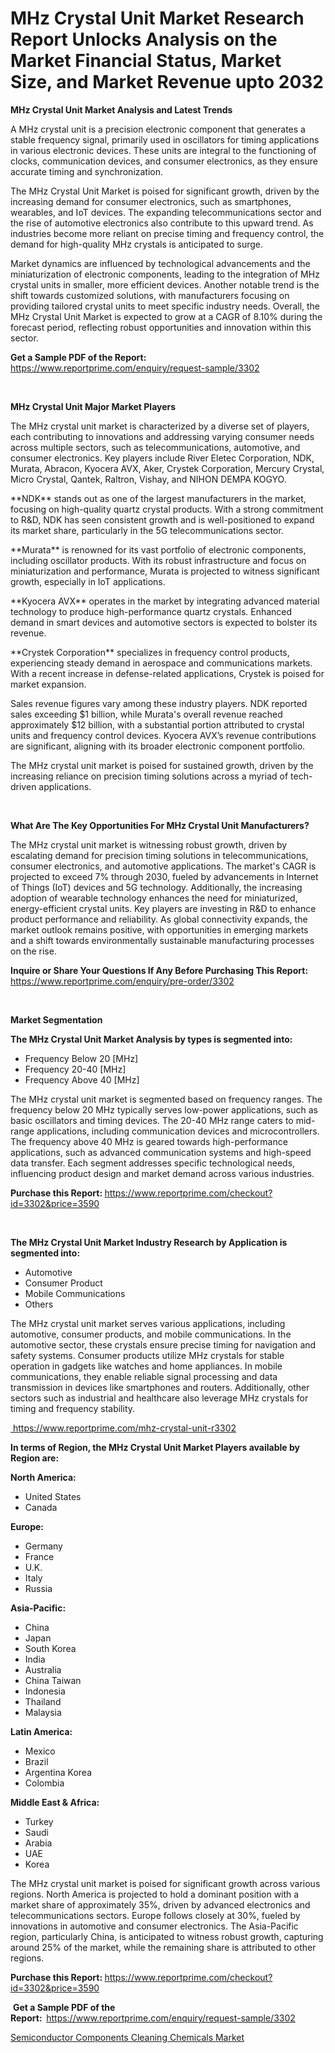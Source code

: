 <p><h1>MHz Crystal Unit Market Research Report Unlocks Analysis on the Market Financial Status, Market Size, and Market Revenue upto 2032</h1></p><p><strong>MHz Crystal Unit Market Analysis and Latest Trends</strong></p>
<p><p>A MHz crystal unit is a precision electronic component that generates a stable frequency signal, primarily used in oscillators for timing applications in various electronic devices. These units are integral to the functioning of clocks, communication devices, and consumer electronics, as they ensure accurate timing and synchronization.</p><p>The MHz Crystal Unit Market is poised for significant growth, driven by the increasing demand for consumer electronics, such as smartphones, wearables, and IoT devices. The expanding telecommunications sector and the rise of automotive electronics also contribute to this upward trend. As industries become more reliant on precise timing and frequency control, the demand for high-quality MHz crystals is anticipated to surge.</p><p>Market dynamics are influenced by technological advancements and the miniaturization of electronic components, leading to the integration of MHz crystal units in smaller, more efficient devices. Another notable trend is the shift towards customized solutions, with manufacturers focusing on providing tailored crystal units to meet specific industry needs. Overall, the MHz Crystal Unit Market is expected to grow at a CAGR of 8.10% during the forecast period, reflecting robust opportunities and innovation within this sector.</p></p>
<p><strong>Get a Sample PDF of the Report:&nbsp;</strong> <a href="https://www.reportprime.com/enquiry/request-sample/3302?utm_campaign=3555&utm_medium=2&utm_source=Github&utm_content=ia&utm_term=18032025&utm_id=mhz-crystal-unit">https://www.reportprime.com/enquiry/request-sample/3302</a></p>
<p>&nbsp;</p>
<p><strong>MHz Crystal Unit Major Market Players</strong></p>
<p><p>The MHz crystal unit market is characterized by a diverse set of players, each contributing to innovations and addressing varying consumer needs across multiple sectors, such as telecommunications, automotive, and consumer electronics. Key players include River Eletec Corporation, NDK, Murata, Abracon, Kyocera AVX, Aker, Crystek Corporation, Mercury Crystal, Micro Crystal, Qantek, Raltron, Vishay, and NIHON DEMPA KOGYO.</p><p>**NDK** stands out as one of the largest manufacturers in the market, focusing on high-quality quartz crystal products. With a strong commitment to R&D, NDK has seen consistent growth and is well-positioned to expand its market share, particularly in the 5G telecommunications sector. </p><p>**Murata** is renowned for its vast portfolio of electronic components, including oscillator products. With its robust infrastructure and focus on miniaturization and performance, Murata is projected to witness significant growth, especially in IoT applications.</p><p>**Kyocera AVX** operates in the market by integrating advanced material technology to produce high-performance quartz crystals. Enhanced demand in smart devices and automotive sectors is expected to bolster its revenue.</p><p>**Crystek Corporation** specializes in frequency control products, experiencing steady demand in aerospace and communications markets. With a recent increase in defense-related applications, Crystek is poised for market expansion.</p><p>Sales revenue figures vary among these industry players. NDK reported sales exceeding $1 billion, while Murata's overall revenue reached approximately $12 billion, with a substantial portion attributed to crystal units and frequency control devices. Kyocera AVX’s revenue contributions are significant, aligning with its broader electronic component portfolio.</p><p>The MHz crystal unit market is poised for sustained growth, driven by the increasing reliance on precision timing solutions across a myriad of tech-driven applications.</p></p>
<p>&nbsp;</p>
<p><strong>What Are The Key Opportunities For MHz Crystal Unit Manufacturers?</strong></p>
<p><p>The MHz crystal unit market is witnessing robust growth, driven by escalating demand for precision timing solutions in telecommunications, consumer electronics, and automotive applications. The market's CAGR is projected to exceed 7% through 2030, fueled by advancements in Internet of Things (IoT) devices and 5G technology. Additionally, the increasing adoption of wearable technology enhances the need for miniaturized, energy-efficient crystal units. Key players are investing in R&D to enhance product performance and reliability. As global connectivity expands, the market outlook remains positive, with opportunities in emerging markets and a shift towards environmentally sustainable manufacturing processes on the rise.</p></p>
<p><strong>Inquire or Share Your Questions If Any Before Purchasing This Report:</strong> <a href="https://www.reportprime.com/enquiry/pre-order/3302?utm_campaign=3555&utm_medium=2&utm_source=Github&utm_content=ia&utm_term=18032025&utm_id=mhz-crystal-unit">https://www.reportprime.com/enquiry/pre-order/3302</a></p>
<p>&nbsp;</p>
<p><strong>Market Segmentation</strong></p>
<p><strong>The MHz Crystal Unit Market Analysis by types is segmented into:</strong></p>
<p><ul><li>Frequency Below 20 [MHz]</li><li>Frequency 20-40 [MHz]</li><li>Frequency Above 40 [MHz]</li></ul></p>
<p><p>The MHz crystal unit market is segmented based on frequency ranges. The frequency below 20 MHz typically serves low-power applications, such as basic oscillators and timing devices. The 20-40 MHz range caters to mid-range applications, including communication devices and microcontrollers. The frequency above 40 MHz is geared towards high-performance applications, such as advanced communication systems and high-speed data transfer. Each segment addresses specific technological needs, influencing product design and market demand across various industries.</p></p>
<p><strong>Purchase this Report:&nbsp;</strong><a href="https://www.reportprime.com/checkout?id=3302&price=3590&utm_campaign=3555&utm_medium=2&utm_source=Github&utm_content=ia&utm_term=18032025&utm_id=mhz-crystal-unit">https://www.reportprime.com/checkout?id=3302&price=3590</a></p>
<p>&nbsp;</p>
<p><strong>The MHz Crystal Unit Market Industry Research by Application is segmented into:</strong></p>
<p><ul><li>Automotive</li><li>Consumer Product</li><li>Mobile Communications</li><li>Others</li></ul></p>
<p><p>The MHz crystal unit market serves various applications, including automotive, consumer products, and mobile communications. In the automotive sector, these crystals ensure precise timing for navigation and safety systems. Consumer products utilize MHz crystals for stable operation in gadgets like watches and home appliances. In mobile communications, they enable reliable signal processing and data transmission in devices like smartphones and routers. Additionally, other sectors such as industrial and healthcare also leverage MHz crystals for timing and frequency stability.</p></p>
<p><a href="https://www.reportprime.com/mhz-crystal-unit-r3302?utm_campaign=3555&utm_medium=2&utm_source=Github&utm_content=ia&utm_term=18032025&utm_id=mhz-crystal-unit">&nbsp;https://www.reportprime.com/mhz-crystal-unit-r3302</a></p>
<p><strong>In terms of Region, the MHz Crystal Unit Market Players available by Region are:</strong></p>
<p>
    <p> <strong> North America: </strong>
        <ul>
            <li>United States</li>
            <li>Canada</li>
        </ul>
        </p> 
    <p> <strong> Europe: </strong>
        <ul>
            <li>Germany</li>
            <li>France</li>
            <li>U.K.</li>
            <li>Italy</li>
            <li>Russia</li>
        </ul>
        </p> 
    <p> <strong> Asia-Pacific: </strong>
        <ul>
            <li>China</li>
            <li>Japan</li>
            <li>South Korea</li>
            <li>India</li>
            <li>Australia</li>
            <li>China Taiwan</li>
            <li>Indonesia</li>
            <li>Thailand</li>
            <li>Malaysia</li>
        </ul>
        </p> 
    <p> <strong> Latin America: </strong>
        <ul>
            <li>Mexico</li>
            <li>Brazil</li>
            <li>Argentina Korea</li>
            <li>Colombia</li>
        </ul>
        </p> 
    <p> <strong> Middle East & Africa: </strong>
        <ul>
            <li>Turkey</li>
            <li>Saudi</li>
            <li>Arabia</li>
            <li>UAE</li>
            <li>Korea</li>
        </ul>
    </p>
    </p>
<p><p>The MHz crystal unit market is poised for significant growth across various regions. North America is projected to hold a dominant position with a market share of approximately 35%, driven by advanced electronics and telecommunications sectors. Europe follows closely at 30%, fueled by innovations in automotive and consumer electronics. The Asia-Pacific region, particularly China, is anticipated to witness robust growth, capturing around 25% of the market, while the remaining share is attributed to other regions.</p></p>
<p><strong>Purchase this Report: </strong><a href="https://www.reportprime.com/checkout?id=3302&price=3590&utm_campaign=3555&utm_medium=2&utm_source=Github&utm_content=ia&utm_term=18032025&utm_id=mhz-crystal-unit">https://www.reportprime.com/checkout?id=3302&price=3590</a></p>
<p>&nbsp;<strong>Get a Sample PDF of the Report:&nbsp;&nbsp;</strong><a href="https://www.reportprime.com/enquiry/request-sample/3302?utm_campaign=3555&utm_medium=2&utm_source=Github&utm_content=ia&utm_term=18032025&utm_id=mhz-crystal-unit">https://www.reportprime.com/enquiry/request-sample/3302</a></p>
<p><strong></strong></p>
<p><p><a href="https://github.com/elvutedipela/Market-Research-Report-List-1/blob/main/semiconductor-components-cleaning-chemicals-market.md?utm_campaign=3555&utm_medium=2&utm_source=Github&utm_content=ia&utm_term=18032025&utm_id=mhz-crystal-unit">Semiconductor Components Cleaning Chemicals Market</a></p></p>